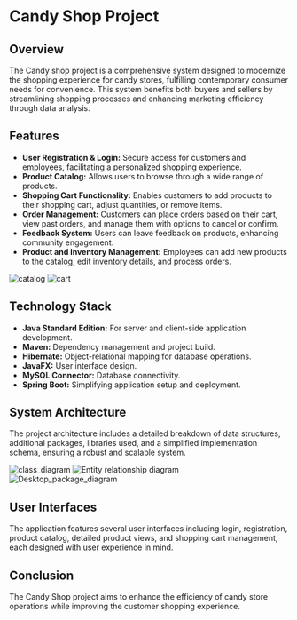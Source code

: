 # Candy Shop Project

## Overview

The Candy shop project is a comprehensive system designed to modernize the shopping experience for candy stores, fulfilling contemporary consumer needs for convenience. This system benefits both buyers and sellers by streamlining shopping processes and enhancing marketing efficiency through data analysis.

## Features

* **User Registration & Login:** Secure access for customers and employees, facilitating a personalized shopping experience.
* **Product Catalog:** Allows users to browse through a wide range of products.
* **Shopping Cart Functionality:** Enables customers to add products to their shopping cart, adjust quantities, or remove items.
* **Order Management:** Customers can place orders based on their cart, view past orders, and manage them with options to cancel or confirm.
* **Feedback System:** Users can leave feedback on products, enhancing community engagement.
* **Product and Inventory Management:** Employees can add new products to the catalog, edit inventory details, and process orders.

![catalog](https://github.com/Stebis-dev/CandyShop/assets/65848857/40eccdaa-e42b-4842-8dfe-703a46ab519d)
![cart](https://github.com/Stebis-dev/CandyShop/assets/65848857/0a7d049b-b2ec-4cbc-b442-ff9466ac8f8c)

## Technology Stack

* **Java Standard Edition:** For server and client-side application development.
* **Maven:** Dependency management and project build.
* **Hibernate:** Object-relational mapping for database operations.
* **JavaFX:** User interface design.
* **MySQL Connector:** Database connectivity.
* **Spring Boot:** Simplifying application setup and deployment.

## System Architecture

The project architecture includes a detailed breakdown of data structures, additional packages, libraries used, and a simplified implementation schema, ensuring a robust and scalable system.

![class_diagram](https://github.com/Stebis-dev/CandyShop/assets/65848857/2224d68b-2f91-460a-aa55-a1b27fd0f6d5)
![Entity relationship diagram](https://github.com/Stebis-dev/CandyShop/assets/65848857/30278eb5-a30b-4131-b118-0d4d919983fd)
![Desktop_package_diagram](https://github.com/Stebis-dev/CandyShop/assets/65848857/9d4482cc-31ad-4b38-862c-271f209e8ca8)

## User Interfaces

The application features several user interfaces including login, registration, product catalog, detailed product views, and shopping cart management, each designed with user experience in mind.

## Conclusion

The Candy Shop project aims to enhance the efficiency of candy store operations while improving the customer shopping experience.
